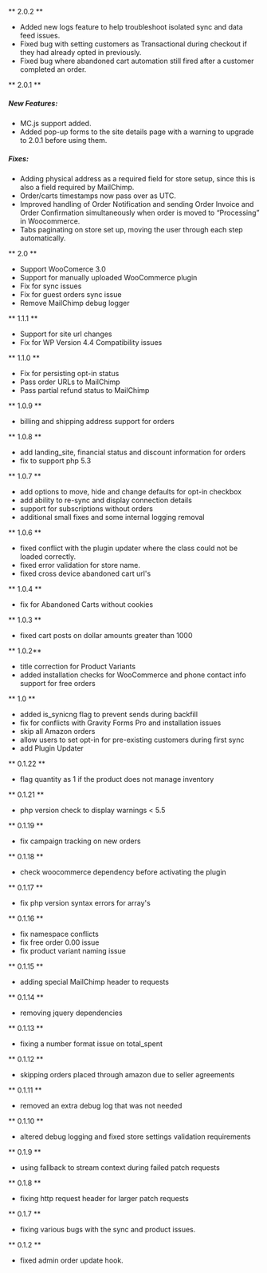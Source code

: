 ** 2.0.2 **

* Added new logs feature to help troubleshoot isolated sync and data feed issues.
* Fixed bug with setting customers as Transactional during checkout if they had already opted in previously.
* Fixed bug where abandoned cart automation still fired after a customer completed an order.

** 2.0.1 **

##### New Features: #####
* MC.js support added.
* Added pop-up forms to the site details page with a warning to upgrade to 2.0.1 before using them.

##### Fixes: #####
* Adding physical address as a required field for store setup, since this is also a field required by MailChimp.
* Order/carts timestamps now pass over as UTC.
* Improved handling of Order Notification and sending Order Invoice and Order Confirmation simultaneously when order is moved to “Processing” in Woocommerce.
* Tabs paginating on store set up, moving the user through each step automatically.

** 2.0 ** 
* Support WooComerce 3.0 
* Support for manually uploaded WooCommerce plugin
* Fix for sync issues 
* Fix for guest orders sync issue 
* Remove MailChimp debug logger

** 1.1.1 ** 
* Support for site url changes
* Fix for WP Version 4.4 Compatibility issues

** 1.1.0 ** 
* Fix for persisting opt-in status
* Pass order URLs to MailChimp
* Pass partial refund status to MailChimp 

** 1.0.9 **
* billing and shipping address support for orders

** 1.0.8 **
* add landing_site, financial status and discount information for orders
* fix to support php 5.3

** 1.0.7 **
* add options to move, hide and change defaults for opt-in checkbox
* add ability to re-sync and display connection details
* support for subscriptions without orders
* additional small fixes and some internal logging removal

** 1.0.6 **
* fixed conflict with the plugin updater where the class could not be loaded correctly.
* fixed error validation for store name.
* fixed cross device abandoned cart url's

** 1.0.4 **
* fix for Abandoned Carts without cookies

** 1.0.3 **
* fixed cart posts on dollar amounts greater than 1000

** 1.0.2**
* title correction for Product Variants
* added installation checks for WooCommerce and phone contact info
support for free orders

** 1.0 **
* added is_synicng flag to prevent sends during backfill
* fix for conflicts with Gravity Forms Pro and installation issues
* skip all Amazon orders
* allow users to set opt-in for pre-existing customers during first sync
* add Plugin Updater

** 0.1.22 **
* flag quantity as 1 if the product does not manage inventory

** 0.1.21 **
* php version check to display warnings < 5.5

** 0.1.19 **
* fix campaign tracking on new orders

** 0.1.18 **
* check woocommerce dependency before activating the plugin

** 0.1.17 **
* fix php version syntax errors for array's

** 0.1.16 **
* fix namespace conflicts
* fix free order 0.00 issue
* fix product variant naming issue

** 0.1.15 **
* adding special MailChimp header to requests

** 0.1.14 **
* removing jquery dependencies

** 0.1.13 **
* fixing a number format issue on total_spent

** 0.1.12 **
* skipping orders placed through amazon due to seller agreements

** 0.1.11 **
* removed an extra debug log that was not needed

** 0.1.10 **
* altered debug logging and fixed store settings validation requirements

** 0.1.9 **
* using fallback to stream context during failed patch requests

** 0.1.8 **
* fixing http request header for larger patch requests

** 0.1.7 **
* fixing various bugs with the sync and product issues.

** 0.1.2 **
* fixed admin order update hook.
